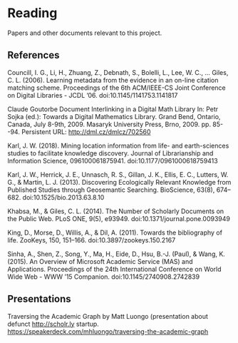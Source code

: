 # Reading

Papers and other documents relevant to this project.

## References

Councill, I. G., Li, H., Zhuang, Z., Debnath, S., Bolelli, L., Lee, W. C., … Giles, C. L. (2006). Learning metadata from the evidence in an on-line citation matching scheme. Proceedings of the 6th ACM/IEEE-CS Joint Conference on Digital Libraries  - JCDL  ’06. doi:10.1145/1141753.1141817

Claude Goutorbe
Document Interlinking in a Digital Math Library
In: Petr Sojka (ed.): Towards a Digital Mathematics Library. Grand Bend, Ontario, Canada, July 8-9th, 2009. Masaryk University Press, Brno, 2009. pp. 85--94.
Persistent URL: http://dml.cz/dmlcz/702560

Karl, J. W. (2018). Mining location information from life- and earth-sciences studies to facilitate knowledge discovery. Journal of Librarianship and Information Science, 096100061875941. doi:10.1177/0961000618759413

Karl, J. W., Herrick, J. E., Unnasch, R. S., Gillan, J. K., Ellis, E. C., Lutters, W. G., & Martin, L. J. (2013). Discovering Ecologically Relevant Knowledge from Published Studies through Geosemantic Searching. BioScience, 63(8), 674–682. doi:10.1525/bio.2013.63.8.10

Khabsa, M., & Giles, C. L. (2014). The Number of Scholarly Documents on the Public Web. PLoS ONE, 9(5), e93949. doi:10.1371/journal.pone.0093949

King, D., Morse, D., Willis, A., & Dil, A. (2011). Towards the bibliography of life. ZooKeys, 150, 151–166. doi:10.3897/zookeys.150.2167

Sinha, A., Shen, Z., Song, Y., Ma, H., Eide, D., Hsu, B.-J. (Paul), & Wang, K. (2015). An Overview of Microsoft Academic Service (MAS) and Applications. Proceedings of the 24th International Conference on World Wide Web - WWW  ’15 Companion. doi:10.1145/2740908.2742839

## Presentations

Traversing the Academic Graph by Matt Luongo (presentation about defunct http://scholr.ly startup. https://speakerdeck.com/mhluongo/traversing-the-academic-graph
